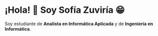 # ¡Hola! 👋 Soy Sofía Zuviría :grin:

Soy estudiante de **Analista en Informática Aplicada** y de **Ingeniería en Informática**.


<!--
**szuviria/szuviria** is a ✨ _special_ ✨ repository because its `README.md` (this file) appears on your GitHub profile.

Here are some ideas to get you started:

- 🔭 I’m currently working on ...
- 🌱 I’m currently learning ...
- 👯 I’m looking to collaborate on ...
- 🤔 I’m looking for help with ...
- 💬 Ask me about ...
- 📫 How to reach me: ...
- 😄 Pronouns: ...
- ⚡ Fun fact: ...
-->
